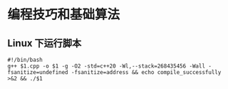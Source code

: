 # 编程技巧和基础算法

## Linux 下运行脚本
```shell
#!/bin/bash
g++ $1.cpp -o $1 -g -O2 -std=c++20 -Wl,--stack=268435456 -Wall -fsanitize=undefined -fsanitize=address && echo compile_successfully >&2 && ./$1
```
